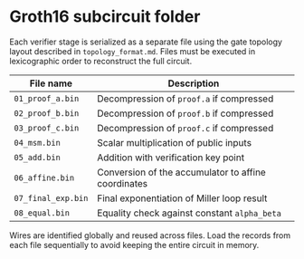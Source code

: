 # Groth16 subcircuit folder

Each verifier stage is serialized as a separate file using the gate topology
layout described in `topology_format.md`. Files must be executed in
lexicographic order to reconstruct the full circuit.

| File name            | Description                                         |
|----------------------|-----------------------------------------------------|
| `01_proof_a.bin`     | Decompression of `proof.a` if compressed             |
| `02_proof_b.bin`     | Decompression of `proof.b` if compressed             |
| `03_proof_c.bin`     | Decompression of `proof.c` if compressed             |
| `04_msm.bin`         | Scalar multiplication of public inputs              |
| `05_add.bin`         | Addition with verification key point                |
| `06_affine.bin`      | Conversion of the accumulator to affine coordinates |
| `07_final_exp.bin`   | Final exponentiation of Miller loop result          |
| `08_equal.bin`       | Equality check against constant `alpha_beta`        |

Wires are identified globally and reused across files. Load the records from
each file sequentially to avoid keeping the entire circuit in memory.
